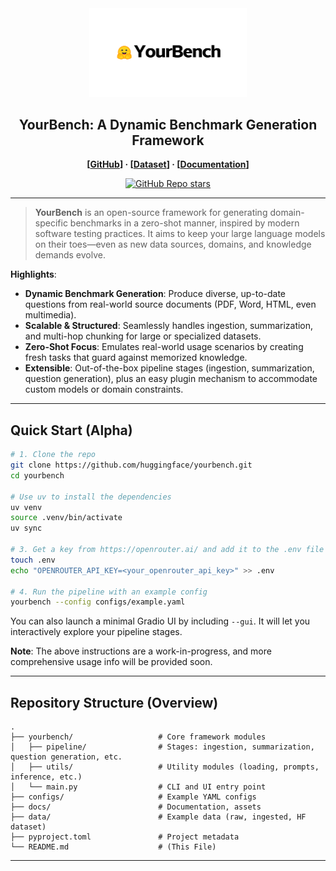 <!--
  README.md (Partial Snippet)
  ===========================
  This is a work-in-progress README for YourBench. 
  There is more coming soon—stay tuned!
-->

<div align="center">

<!-- Replace the paths below with your actual SVG logo paths or PNGs 
     Make sure these files exist in docs/assets or an accessible directory -->

<picture>
  <source media="(prefers-color-scheme: dark)" srcset="docs/assets/yourbench_banner_dark_mode.svg">
  <source media="(prefers-color-scheme: light)" srcset="docs/assets/yourbench_banner_light_mode.svg">
  <img alt="YourBench Logo" src="docs/assets/yourbench_banner_light_mode.svg" width="50%" height="50%">
</picture>

<h2>YourBench: A Dynamic Benchmark Generation Framework</h2>

<p>
  <strong>
    [<a href="https://github.com/huggingface/yourbench">GitHub</a>] 
    &middot; 
    [<a href="https://huggingface.co/datasets/sumuks/yourbench_y1">Dataset</a>] 
    &middot; 
    [<a href="https://github.com/huggingface/yourbench/tree/main/docs">Documentation</a>]
  </strong>
</p>

<!-- Example badges -->
<a href="https://github.com/sumukshashidhar/yourbench/stargazers">
  <img src="https://img.shields.io/github/stars/sumukshashidhar/yourbench?style=social" alt="GitHub Repo stars">
</a>

</div>

---

> **YourBench** is an open-source framework for generating domain-specific benchmarks in a zero-shot manner, inspired by modern software testing practices. It aims to keep your large language models on their toes—even as new data sources, domains, and knowledge demands evolve.

**Highlights**:
- **Dynamic Benchmark Generation**: Produce diverse, up-to-date questions from real-world source documents (PDF, Word, HTML, even multimedia).
- **Scalable & Structured**: Seamlessly handles ingestion, summarization, and multi-hop chunking for large or specialized datasets.
- **Zero-Shot Focus**: Emulates real-world usage scenarios by creating fresh tasks that guard against memorized knowledge.
- **Extensible**: Out-of-the-box pipeline stages (ingestion, summarization, question generation), plus an easy plugin mechanism to accommodate custom models or domain constraints.

---

## Quick Start (Alpha)

```bash
# 1. Clone the repo
git clone https://github.com/huggingface/yourbench.git
cd yourbench

# Use uv to install the dependencies
uv venv
source .venv/bin/activate
uv sync

# 3. Get a key from https://openrouter.ai/ and add it to the .env file (or make your own config with a different model!)
touch .env
echo "OPENROUTER_API_KEY=<your_openrouter_api_key>" >> .env

# 4. Run the pipeline with an example config
yourbench --config configs/example.yaml
```

You can also launch a minimal Gradio UI by including `--gui`. 
It will let you interactively explore your pipeline stages.

**Note**: The above instructions are a work-in-progress, and more comprehensive usage info will be provided soon.

---

## Repository Structure (Overview)

```
.
├── yourbench/                   # Core framework modules
│   ├── pipeline/                # Stages: ingestion, summarization, question generation, etc.
│   ├── utils/                   # Utility modules (loading, prompts, inference, etc.)
│   └── main.py                  # CLI and UI entry point
├── configs/                     # Example YAML configs
├── docs/                        # Documentation, assets
├── data/                        # Example data (raw, ingested, HF dataset)
├── pyproject.toml               # Project metadata
└── README.md                    # (This File)
```

---

<!-- Placeholder for more details! We will add deeper explanations, usage examples, 
     code references, advanced configuration notes, performance analyses, 
     and best practices in the next sections. Stay tuned. -->
```